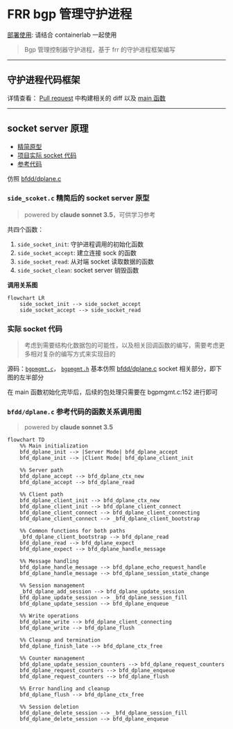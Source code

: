 # FRR bgp 管理守护进程

[部署使用](https://github.com/ChocoLZS/frr-utilities/tree/main/containerlab/topo/bgp/bgpmgmtd-multias-bfd): 请结合 containerlab 一起使用

> Bgp 管理控制器守护进程，基于 frr 的守护进程框架编写

---

## 守护进程代码框架

详情查看： [Pull request](https://github.com/ChocoLZS/frr/pull/1) 中构建相关的 diff
以及 [main 函数](bgpmgmtd/bgpmgmtd_main.c)

---

## socket server 原理

- [精简原型](#side_scoketc-精简后的-socket-server-原型)
- [项目实际 socket 代码](#实际-socket-代码)
- [参考代码](#bfdddplanec-参考代码的函数关系调用图)

仿照 [bfdd/dplane.c](../bfdd/dplane.c)

### `side_scoket.c` 精简后的 socket server 原型

> powered by **claude sonnet 3.5**，可供学习参考

共四个函数：

1. `side_socket_init`: 守护进程调用的初始化函数
2. `side_socket_accept`: 建立连接 sock 的函数
3. `side_socket_read`: 从对端 socket 读取数据的函数
4. `side_socket_clean`: socket server 销毁函数

**调用关系图**

```mermaid
flowchart LR
    side_socket_init --> side_socket_accept
    side_socket_accept --> side_socket_read
```

### 实际 socket 代码

> 考虑到需要结构化数据包的可能性，以及相关回调函数的编写，需要考虑更多相对复杂的编写方式来实现目的

源码：[`bgpmgmt.c`](bgpmgmt.c)， [`bgpmgmt.h`](bgpmgmt.h)
基本仿照 [bfdd/dplane.c](../bfdd/dplane.c) socket 相关部分，即下图的左半部分

在 main 函数初始化完毕后，后续的包处理只需要在 bgpmgmt.c:152 进行即可

### `bfdd/dplane.c` 参考代码的函数关系调用图

> powered by **claude sonnet 3.5**

```mermaid
flowchart TD
    %% Main initialization
    bfd_dplane_init --> |Server Mode| bfd_dplane_accept
    bfd_dplane_init --> |Client Mode| bfd_dplane_client_init

    %% Server path
    bfd_dplane_accept --> bfd_dplane_ctx_new
    bfd_dplane_accept --> bfd_dplane_read

    %% Client path
    bfd_dplane_client_init --> bfd_dplane_ctx_new
    bfd_dplane_client_init --> bfd_dplane_client_connect
    bfd_dplane_client_connect --> bfd_dplane_client_connecting
    bfd_dplane_client_connect --> _bfd_dplane_client_bootstrap

    %% Common functions for both paths
    _bfd_dplane_client_bootstrap --> bfd_dplane_read
    bfd_dplane_read --> bfd_dplane_expect
    bfd_dplane_expect --> bfd_dplane_handle_message

    %% Message handling
    bfd_dplane_handle_message --> bfd_dplane_echo_request_handle
    bfd_dplane_handle_message --> bfd_dplane_session_state_change

    %% Session management
    _bfd_dplane_add_session --> bfd_dplane_update_session
    bfd_dplane_update_session --> _bfd_dplane_session_fill
    bfd_dplane_update_session --> bfd_dplane_enqueue

    %% Write operations
    bfd_dplane_write --> bfd_dplane_client_connecting
    bfd_dplane_write --> bfd_dplane_flush

    %% Cleanup and termination
    bfd_dplane_finish_late --> bfd_dplane_ctx_free

    %% Counter management
    bfd_dplane_update_session_counters --> bfd_dplane_request_counters
    bfd_dplane_request_counters --> bfd_dplane_enqueue
    bfd_dplane_request_counters --> bfd_dplane_flush

    %% Error handling and cleanup
    bfd_dplane_flush --> bfd_dplane_ctx_free

    %% Session deletion
    bfd_dplane_delete_session --> _bfd_dplane_session_fill
    bfd_dplane_delete_session --> bfd_dplane_enqueue
```

